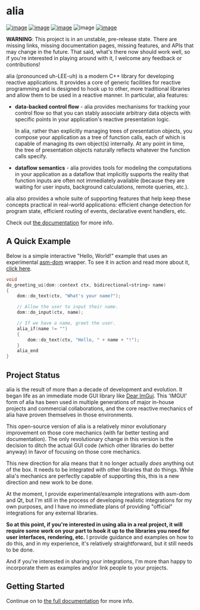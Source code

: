 alia
====

<div class="hide-when-deployed">

[![image](https://img.shields.io/travis/tmadden/alia/master.svg?style=flat&logo=travis-ci&logoColor=white)](https://travis-ci.org/tmadden/alia/branches)
[![image](https://img.shields.io/appveyor/ci/tmadden/alia/master.svg?style=flat&logo=appveyor&logoColor=white)](https://ci.appveyor.com/project/tmadden/alia/branch/master)
[![image](https://img.shields.io/codecov/c/github/tmadden/alia/master.svg?style=flat&logo=codecov&logoColor=white)](https://codecov.io/gh/tmadden/alia/branch/master)
![image](https://img.shields.io/badge/C++-14-green.svg?style=flat&logo=c%2B%2B)
[![image](https://img.shields.io/badge/stability-unstable-yellow.svg?style=flat)](https://github.com/orangemug/stability-badges#unstable)

</div>

**WARNING**: This project is in an unstable, pre-release state. There
are missing links, missing documentation pages, missing features, and
APIs that may change in the future. That said, what's there now should
work well, so if you're interested in playing around with it, I welcome
any feedback or contributions!

alia (pronounced uh-LEE-uh) is a modern C++ library for developing reactive
applications. It provides a core of generic facilities for reactive programming
and is designed to hook up to other, more traditional libraries and allow them
to be used in a reactive manner. In particular, alia features:

* **data-backed control flow** - alia provides mechanisms for tracking your
  control flow so that you can stably associate arbitrary data objects with
  specific points in your application's reactive presentation logic.

  In alia, rather than explicitly managing trees of presentation objects, you
  compose your application as a tree of function calls, each of which is capable
  of managing its own object(s) internally. At any point in time, the tree of
  presentation objects naturally reflects whatever the function calls specify.

* **dataflow semantics** - alia provides tools for modeling the computations in
  your application as a dataflow that implicitly supports the reality that
  function inputs are often not immediately available (because they are waiting
  for user inputs, background calculations, remote queries, etc.).

alia also provides a whole suite of supporting features that help keep these
concepts practical in real-world applications: efficient change detection for
program state, efficient routing of events, declarative event handlers, etc.

<div class="hide-when-deployed">

Check out [the documentation](https://tmadden.github.io/alia) for more info.

</div>

A Quick Example
---------------

Below is a simple interactive "Hello, World!" example that uses an experimental
[asm-dom](https://github.com/mbasso/asm-dom) wrapper. To see it in action and
read more about it, <a target="_self"
href="https://tmadden.github.io/alia/#/reactive-hello">click here</a>.

```cpp
void
do_greeting_ui(dom::context ctx, bidirectional<string> name)
{
    dom::do_text(ctx, "What's your name?");

    // Allow the user to input their name.
    dom::do_input(ctx, name);

    // If we have a name, greet the user.
    alia_if(name != "")
    {
        dom::do_text(ctx, "Hello, " + name + "!");
    }
    alia_end
}
```

Project Status
--------------

alia is the result of more than a decade of development and evolution. It began
life as an immediate mode GUI library like [Dear
ImGui](https://github.com/ocornut/imgui). This 'IMGUI' form of alia has been
used in multiple generations of major in-house projects and commercial
collaborations, and the core reactive mechanics of alia have proven themselves
in those environments.

This open-source version of alia is a relatively minor evolutionary improvement
on those core mechanics (with far better testing and documentation). The only
revolutionary change in this version is the decision to ditch the actual GUI
code (which other libraries do better anyway) in favor of focusing on those core
mechanics.

This new direction for alia means that it no longer actually *does* anything out
of the box. It needs to be integrated with other libraries that do things. While
alia's mechanics are perfectly capable of supporting this, this is a new
direction and new work to be done.

At the moment, I provide experimental/example integrations with asm-dom and Qt,
but I'm still in the process of developing realistic integrations for my own
purposes, and I have no immediate plans of providing "official" integrations for
any external libraries.

**So at this point, if you're interested in using alia in a real project, it
will require some work on your part to hook it up to the libraries you need for
user interfaces, rendering, etc.** I provide guidance and examples on how to do
this, and in my experience, it's relatively straightforward, but it still needs
to be done.

And if you're interested in sharing your integrations, I'm more than happy to
incorporate them as examples and/or link people to your projects.

<div class="hide-when-deployed">

Getting Started
---------------

Continue on to [the full documentation](https://tmadden.github.io/alia) for more
info.

</div>
